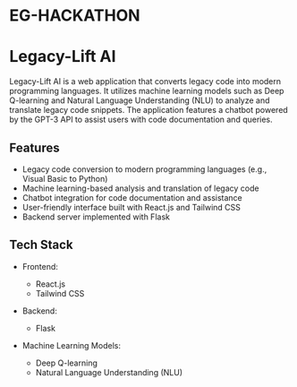 # EG-HACKATHON
# Legacy-Lift AI

Legacy-Lift AI is a web application that converts legacy code into modern programming languages. It utilizes machine learning models such as Deep Q-learning and Natural Language Understanding (NLU) to analyze and translate legacy code snippets. The application features a chatbot powered by the GPT-3 API to assist users with code documentation and queries.

## Features

- Legacy code conversion to modern programming languages (e.g., Visual Basic to Python)
- Machine learning-based analysis and translation of legacy code
- Chatbot integration for code documentation and assistance
- User-friendly interface built with React.js and Tailwind CSS
- Backend server implemented with Flask

## Tech Stack

- Frontend:
  - React.js
  - Tailwind CSS

- Backend:
  - Flask

- Machine Learning Models:
  - Deep Q-learning
  - Natural Language Understanding (NLU)


